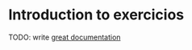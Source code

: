 # Introduction to exercicios

TODO: write [great documentation](http://jacobian.org/writing/what-to-write/)
